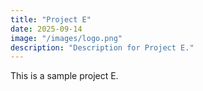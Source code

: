 ```yaml
---
title: "Project E"
date: 2025-09-14
image: "/images/logo.png"
description: "Description for Project E."
---
```


This is a sample project E.